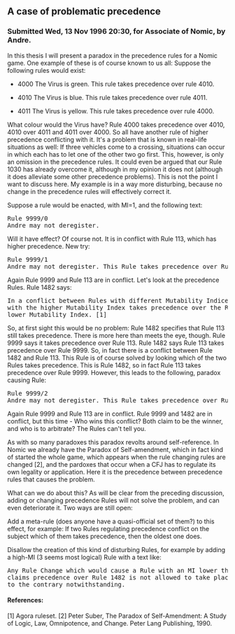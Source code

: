 <h2>A case of problematic precedence</h2>
<h3>Submitted Wed, 13 Nov 1996 20:30, for Associate of Nomic, by Andre.</h3>
<p>In this thesis I will present a paradox in the precedence rules for a Nomic game. One example of these is of course known to us all: Suppose the following rules would exist:</p>
<ul>
<li>
<p>4000 The Virus is green. This rule takes precedence over rule 4010.</p>
</li>
<li>
<p>4010 The Virus is blue. This rule takes precedence over rule 4011.</p>
</li>
<li>
<p>4011 The Virus is yellow. This rule takes precedence over rule 4000.</p>
</li>
</ul>
<p>What colour would the Virus have? Rule 4000 takes precedence over 4010, 4010 over 4011 and 4011 over 4000. So all have another rule of higher precedence conflicting with it. It's a problem that is known in real-life situations as well: If three vehicles come to a crossing, situations can occur in which each has to let one of the other two go first. This, however, is only an omission in the precedence rules. It could even be argued that our Rule 1030 has already overcome it, although in my opinion it does not (although it does alleviate some other precedence problems).
This is not the point I want to discuss here. My example is in a way more disturbing, because no change in the precedence rules will effectively correct it.</p>
<p>Suppose a rule would be enacted, with MI=1, and the following text:</p>
<pre>
Rule 9999/0
Andre may not deregister.
</pre>

<p>Will it have effect? Of course not. It is in conflict with Rule 113, which has higher precedence. New try:</p>
<pre>
Rule 9999/1
Andre may not deregister. This Rule takes precedence over Rule 113.
</pre>

<p>Again Rule 9999 and Rule 113 are in conflict. Let's look at the precedence Rules. Rule 1482 says:</p>
<pre>
In a conflict between Rules with different Mutability Indices, the Rule 
with the higher Mutability Index takes precedence over the Rule with the 
lower Mutability Index. [1]
</pre>

<p>So, at first sight this would be no problem: Rule 1482 specifies that Rule 113 still takes precedence. There is more here than meets the eye, though. Rule 9999 says it takes precedence over Rule 113. Rule 1482 says Rule 113 takes precedence over Rule 9999. So, in fact there is a conflict between Rule 1482 and Rule 113. This Rule is of course solved by looking which of the two Rules takes precedence. This is Rule 1482, so in fact Rule 113 takes precedence over Rule 9999. However, this leads to the following, paradox causing Rule:</p>
<pre>
Rule 9999/2
Andre may not deregister. This Rule takes precedence over Rule 113 and Rule 1482.
</pre>

<p>Again Rule 9999 and Rule 113 are in conflict. Rule 9999 and 1482 are in conflict, but this time - Who wins this conflict? Both claim to be the winner, and who is to arbitrate? The Rules can't tell you.</p>
<p>As with so many paradoxes this paradox revolts around self-reference. In Nomic we already have the Paradox of Self-amendment, which in fact kind of started the whole game, which appears when the rule changing rules are changed [2], and the pardoxes that occur when a CFJ has to regulate its own legality or application. Here it is the precedence between precedence rules that causes the problem.</p>
<p>What can we do about this? As will be clear from the preceding discussion, adding or changing precedence Rules will not solve the problem, and can even deteriorate it. Two ways are still open:</p>
<p>Add a meta-rule (does anyone have a quasi-official set of them?) to this effect, for example: If two Rules regulating precedence conflict on the subject which of them takes precedence, then the oldest one does.</p>
<p>Disallow the creation of this kind of disturbing Rules, for example by adding a high-MI (3 seems most logical) Rule with a text like:</p>
<pre>
Any Rule Change which would cause a Rule with an MI lower than three that 
claims precedence over Rule 1482 is not allowed to take place, any Rule 
to the contrary notwithstanding.
</pre>

<h4>References:</h4>
<p>[1] Agora ruleset.
[2] Peter Suber, The Paradox of Self-Amendment: A Study of Logic, Law, Omnipotence, and Change. Peter Lang Publishing, 1990.</p>
